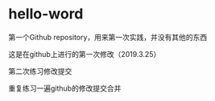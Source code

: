 # hello-word
第一个Github repository，用来第一次实践，并没有其他的东西

这是在github上进行的第一次修改（2019.3.25）

第二次练习修改提交

重复练习一遍github的修改提交合并
